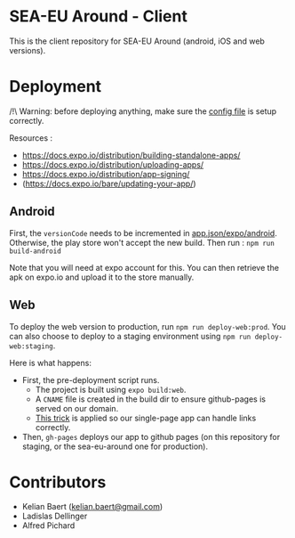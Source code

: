 # SEA-EU Around - Client

This is the client repository for SEA-EU Around (android, iOS and web versions).

# Deployment

/!\ Warning: before deploying anything, make sure the [config file](./app.config.ts) is setup correctly.

Resources :

- https://docs.expo.io/distribution/building-standalone-apps/
- https://docs.expo.io/distribution/uploading-apps/
- https://docs.expo.io/distribution/app-signing/
- (https://docs.expo.io/bare/updating-your-app/)

## Android

First, the `versionCode` needs to be incremented in [app.json/expo/android](app.json). Otherwise, the play store won't accept the new build. Then run :
`npm run build-android`

Note that you will need at expo account for this. You can then retrieve the apk on expo.io and upload it to the store manually.

## Web

To deploy the web version to production, run `npm run deploy-web:prod`.
You can also choose to deploy to a staging environment using `npm run deploy-web:staging`.

Here is what happens:
- First, the pre-deployment script runs.
    - The project is built using `expo build:web`.
    - A `CNAME` file is created in the build dir to ensure github-pages is served on our domain.
    - [This trick](https://github.com/rafgraph/spa-github-pages) is applied so our single-page app can handle links correctly. 
- Then, `gh-pages` deploys our app to github pages (on this repository for staging, or the sea-eu-around one for production).

# Contributors

- Kelian Baert (kelian.baert@gmail.com)
- Ladislas Dellinger
- Alfred Pichard
